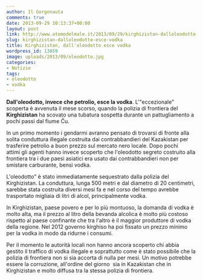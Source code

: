 ```yaml
---
author: Il Gorgonauta
comments: true
date: 2013-09-29 10:13:37+00:00
layout: post
link: http://www.atomodelmale.it/2013/09/29/kirghizistan-dalloleodotto-esce-vodka/
slug: kirghizistan-dalloleodotto-esce-vodka
title: Kirghizistan, dall'oleodotto esce vodka
wordpress_id: 13859
image: uploads/2013/09/oleodotto.jpg
categories:
- Notizie
tags:
- oleodotto
- vodka
---
```


**Dall'oleodotto, invece che petrolio, esce la vodka**. L'"eccezionale" scoperta è avvenuta il mese scorso, quando la polizia di frontiera del **Kirghizistan** ha scovato una tubatura sospetta durante un pattugliamento a pochi passi dal fiume Ču.

In un primo momento i gendarmi avranno pensato di trovarsi di fronte alla solita conduttura illegale costruita dai contrabbandieri del Kazakistan per trasferire petrolio a buon prezzo sul mercato nero locale. Dopo pochi attimi gli agenti hanno invece scoperto che l'oleodotto segreto costruito alla frontiera tra i due paesi asiatici era usato dai contrabbandieri non per smistare carburante, bensì vodka.

L'oleodotto" è stato immediatamente sequestrato dalla polizia del Kirghizistan. La conduttura, lunga 500 metri e dal diametro di 20 centimetri, sarebbe stata costruita diversi mesi fa e nel corso del tempo avrebbe trasportato migliaia di litri di alcol, principalmente vodka.

In Kirghizistan, paese povero e per lo più montuoso, la domanda di vodka è molto alta, ma il prezzo al litro della bevanda alcolica è molto più costoso rispetto al paese confinante che tra l'altro è il maggior produttore di vodka della regione. Nel 2012 governo kirghiso ha poi fissato un prezzo minimo per la vodka in modo da ridurne i consumi.

Per il momento le autorità locali non hanno ancora scoperto chi abbia gestito il traffico di vodka illegale e soprattutto come è stato possibile che la polizia di frontiera non si sia accorta di nulla per mesi. Un motivo potrebbe essere la corruzione, all'ordine del giorno  sia in Kazakistan che in Kirghizistan e molto diffusa tra la stessa polizia di frontiera.
